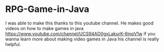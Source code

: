 # RPG-Game-in-Java
I was able to make this thanks to this youtube channel. He makes good videos on how to make games in java https://www.youtube.com/channel/UCS94AD0gxLakurK-6jnqV1w
if you wanna learn more about making video games in Java his channel is really helpful.
